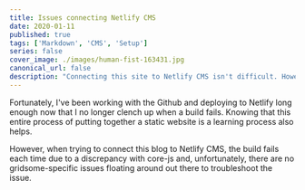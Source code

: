 ```yaml
---
title: Issues connecting Netlify CMS
date: 2020-01-11
published: true
tags: ['Markdown', 'CMS', 'Setup']
series: false
cover_image: ./images/human-fist-163431.jpg
canonical_url: false
description: "Connecting this site to Netlify CMS isn't difficult. However, there are issues with core-js on build."
---
```


Fortunately, I've been working with the Github and deploying to Netlify long enough now that I no longer clench up when a build fails. Knowing that this entire process of putting together a static website is a learning process also helps. 

However, when trying to connect this blog to Netlify CMS, the build fails each time due to a discrepancy with core-js and, unfortunately, there are no gridsome-specific issues floating around out there to troubleshoot the issue. 
